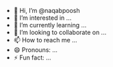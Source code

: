 - 👋 Hi, I’m @naqabpoosh
- 👀 I’m interested in ...
- 🌱 I’m currently learning ...
- 💞️ I’m looking to collaborate on ...
- 📫 How to reach me ...
- 😄 Pronouns: ...
- ⚡ Fun fact: ...

<!---
naqabpoosh/naqabpoosh is a ✨ special ✨ repository because its `README.md` (this file) appears on your GitHub profile.
You can click the Preview link to take a look at your changes.
--->
